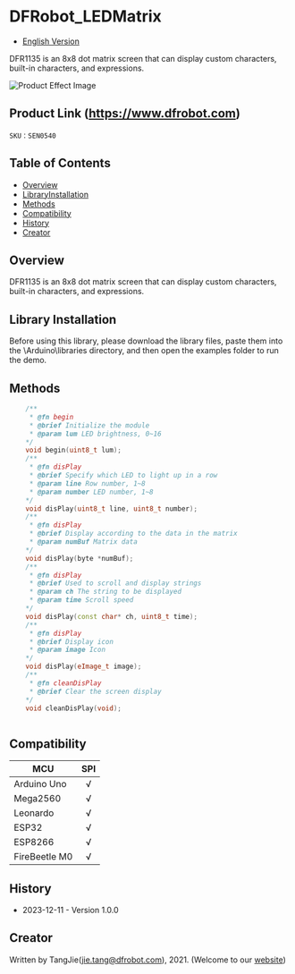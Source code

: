 DFRobot_LEDMatrix
===========================

* [English Version](./README_CN.md)

DFR1135 is an 8x8 dot matrix screen that can display custom characters, built-in characters, and expressions.

![Product Effect Image](../../resources/images/DFR1135.png)

## Product Link (https://www.dfrobot.com)

    SKU：SEN0540
  
## Table of Contents

  * [Overview](#Overview)
  * [LibraryInstallation](#LibraryInstallation)
  * [Methods](#Methods)
  * [Compatibility](#Compatibility)
  * [History](#History)
  * [Creator](#Creator)

## Overview

DFR1135 is an 8x8 dot matrix screen that can display custom characters, built-in characters, and expressions.

## Library Installation

Before using this library, please download the library files, paste them into the \Arduino\libraries directory, and then open the examples folder to run the demo.

## Methods

```C++
    /**
     * @fn begin
     * @brief Initialize the module
     * @param lum LED brightness, 0~16
    */
    void begin(uint8_t lum);
    /**
     * @fn disPlay 
     * @brief Specify which LED to light up in a row
     * @param line Row number, 1~8
     * @param number LED number, 1~8
    */
    void disPlay(uint8_t line, uint8_t number);
    /**
     * @fn disPlay 
     * @brief Display according to the data in the matrix
     * @param numBuf Matrix data
    */
    void disPlay(byte *numBuf);
    /**
     * @fn disPlay 
     * @brief Used to scroll and display strings
     * @param ch The string to be displayed
     * @param time Scroll speed 
    */
    void disPlay(const char* ch, uint8_t time);
    /**
     * @fn disPlay 
     * @brief Display icon
     * @param image Icon
    */
    void disPlay(eImage_t image);
    /**
     * @fn cleanDisPlay 
     * @brief Clear the screen display
    */
    void cleanDisPlay(void);



```


## Compatibility

MCU                |      SPI     | 
------------------ | :----------: | 
Arduino Uno        |      √       |
Mega2560           |      √       |
Leonardo           |      √       |
ESP32              |      √       |
ESP8266            |      √       | 
FireBeetle M0      |      √       |  

## History
- 2023-12-11 - Version 1.0.0

## Creator

Written by TangJie(jie.tang@dfrobot.com), 2021. (Welcome to our [website](https://www.dfrobot.com/))